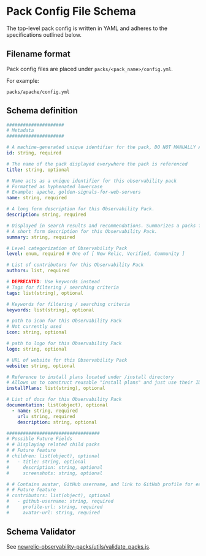 # Pack Config File Schema

The top-level pack config is written in YAML and adheres to the specifications outlined below.

## Filename format

Pack config files are placed under `packs/<pack_name>/config.yml`.

For example:

`packs/apache/config.yml`

## Schema definition

```yaml
#####################
# Metadata
#####################

# A machine-generated unique identifier for the pack, DO NOT MANUALLY ADJUST 
id: string, required

# The name of the pack displayed everywhere the pack is referenced
title: string, optional

# Name acts as a unique identifier for this observability pack
# Formatted as hyphenated lowercase
# Example: apache, golden-signals-for-web-servers
name: string, required

# A long form description for this Observability Pack.
description: string, required

# Displayed in search results and recommendations. Summarizes a packs functionality.
# A short form description for this Observability Pack.
summary: string, required

# Level categorization of Observability Pack
level: enum, required # One of [ New Relic, Verified, Community ]

# List of contributors for this Observability Pack
authors: list, required

# DEPRECATED: Use keywords instead
# Tags for filtering / searching criteria
tags: list(string), optional

# Keywords for filtering / searching criteria
keywords: list(string), optional

# path to icon for this Observability Pack
# Not currently used
icon: string, optional

# path to logo for this Observability Pack
logo: string, optional

# URL of website for this Observability Pack
website: string, optional

# Reference to install plans located under /install directory
# Allows us to construct reusable "install plans" and just use their ID in the quickstart config
installPlans: list(string), optional

# List of docs for this Observability Pack
documentation: list(object), optional
  - name: string, required
    url: string, required
    description: string, optional

##################################
# Possible Future Fields
# # Displaying related child packs
# # Future feature
# children: list(object), optional
#   - title: string, optional
#     description: string, optional
#     screenshots: string, optional

# # Contains avatar, GitHub username, and link to GitHub profile for each contributor
# # Future feature
# contributors: list(object), optional
#   - github-username: string, required
#     profile-url: string, required
#     avatar-url: string, required


```

## Schema Validator

See [newrelic-observability-packs/utils/validate_packs.js](../utils/validate_packs.js).
